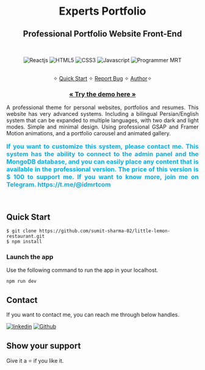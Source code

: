 <h1 align="center">Experts Portfolio</h1>

<h2 align="center">Professional Portfolio Website Front-End</h2>

<br />
<p align="center">
    <img src="https://img.shields.io/badge/React-20232A?style=for-the-badge&logo=react&logoColor=61DAFB" alt="Reactjs" />
    <img src="https://img.shields.io/badge/Next%20JS-20232A?style=for-the-badge&logo=nextdotjs&logoColor=fefefe" alt="HTML5" />
    <img src="https://img.shields.io/badge/Tailwind%20Css-20232A?style=for-the-badge&logo=tailwindcss&logoColor=00a5f5" alt="CSS3" />
    <img src="https://img.shields.io/badge/JavaScript-323330?style=for-the-badge&logo=javascript&logoColor=F7DF1E" alt="Javascript" />
    <img src="https://img.shields.io/badge/imrt.dev-20232A?style=for-the-badge&logo=dailydotdev&logoColor=00faf5" alt="Programmer MRT" />
</p>

<p align="center"> 
    <br />&#10023;
    <a href="#Quick-Start">Quick Start</a>   &#10023;    
    <a href="https://github.com/sumit-sharma-02/little-lemon-restaurant/issues">Report Bug</a>   &#10023;
    <a href="#Contact">Author</a>&#10023;
  </p>
  
  <h3 align="center"><a href="https://little-lemon-restaurant-sumit-sharma-02.vercel.app/"><strong>« Try the demo here »</strong></a></h3>

  <p align="justify"> 
    A professional theme for personal websites, portfolios and resumes. This website has very advanced systems. Including a bilingual Persian/English system that can be expanded to multiple languages, with two dark and light modes. Simple and minimal design. Using professional GSAP and Framer Motion animations, and a portfolio carousel and animated gallery.
  </p>
  <p align="justify" style="font-size: 16px; color: #00aff1; font-weight: bold;"> 
If you want to customize this system, please contact me. 
This system has the ability to connect to the admin panel and the MongoDB database, and you can easily place any content that is available in the professional version. The price of this version is $ 100 to support me. If you want to know more, join me on Telegram. https://t.me/@idmrtcom  </p>
  
[//]: # (  ![little-lemon-restaurant-mockup]&#40;https://user-images.githubusercontent.com/52236473/221524124-f2ba25d6-4dd9-442f-9405-70f6a55da839.png&#41;)

[//]: # (  )
<br />


## Quick Start

```shell
$ git clone https://github.com/sumit-sharma-02/little-lemon-restaurant.git
$ npm install
```

### Launch the app

Use the following command to run the app in your localhost.

```
npm run dev
```

## Contact

If you want to contact me, you can reach me through below handles.

[![linkedin](https://img.shields.io/badge/MohammadReza_tabari_LinkedIn-0077B5?style=for-the-badge&logo=linkedin&logoColor=white)](https://www.linkedin.com/in/sumitsharma002/)
[![Github](https://img.shields.io/badge/Mohammad_Reza_Tabari_Github-20232A?style=for-the-badge&logo=Github&logoColor=white)](https://github.com/sumit-sharma-02/)

## Show your support

Give it a ⭐️ if you like it.
